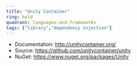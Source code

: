 ```yaml
---
title: "Unity Container"
ring: hold
quadrant: languages-and-frameworks
tags: ["library","dependency injection"]
--- 
```


- Documentation: http://unitycontainer.org/
- Source: https://github.com/unitycontainer/unity
- NuGet: https://www.nuget.org/packages/Unity
